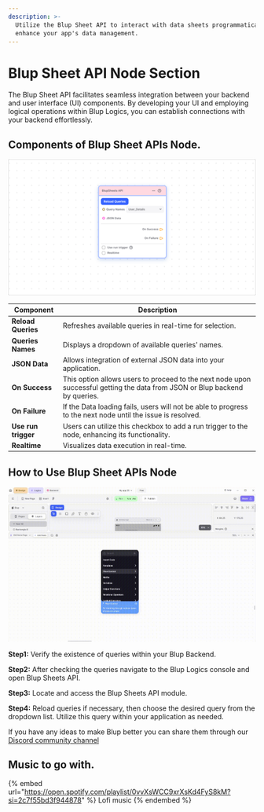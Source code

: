 ```yaml
---
description: >-
  Utilize the Blup Sheet API to interact with data sheets programmatically and
  enhance your app's data management.
---
```


# Blup Sheet API Node Section

The Blup Sheet API facilitates seamless integration between your backend and user interface (UI) components. By developing your UI and employing logical operations within Blup Logics, you can establish connections with your backend effortlessly.

## Components of Blup Sheet APIs Node.

![](../../.gitbook/assets/blupsheet-api.png)

| Component           | Description                                                                                                                 |
| ------------------- | --------------------------------------------------------------------------------------------------------------------------- |
| **Reload Queries**  | Refreshes available queries in real-time for selection.                                                                     |
| **Queries Names**   | Displays a dropdown of available queries' names.                                                                            |
| **JSON Data**       | Allows integration of external JSON data into your application.                                                             |
| **On Success**      | This option allows users to proceed to the next node upon successful getting the data from JSON or Blup backend by queries. |
| **On Failure**      | If the Data loading fails, users will not be able to progress to the next node until the issue is resolved.                 |
| **Use run trigger** | Users can utilize this checkbox to add a run trigger to the node, enhancing its functionality.                              |
| **Realtime**        | Visualizes data execution in real-time.                                                                                     |

## How to Use Blup Sheet APIs Node

![](../../.gitbook/assets/blup-sheets-api.gif)

**Step1:** Verify the existence of queries within your Blup Backend.

**Step2:** After checking the queries navigate to the Blup Logics console and open Blup Sheets API.

**Step3:** Locate and access the Blup Sheets API module.

**Step4:** Reload queries if necessary, then choose the desired query from the dropdown list. Utilize this query within your application as needed.

If you have any ideas to make Blup better you can share them through our [Discord community channel](https://discord.com/channels/940632966093234176/965313562425823303)

## Music to go with.

{% embed url="https://open.spotify.com/playlist/0vvXsWCC9xrXsKd4FyS8kM?si=2c7f55bd3f944878" %}
Lofi music
{% endembed %}
